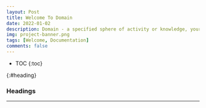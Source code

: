 ```yaml
---
layout: Post
title: Welcome To Domain
date: 2022-01-02
description: Domain - a specified sphere of activity or knowledge, your personal knowledge repository and blog.
img: project-banner.png
tags: [Welcome, Documentation]
comments: false
---
```


* TOC
{:toc}


{:#heading}
### Headings
---
